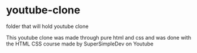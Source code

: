 # youtube-clone
folder that will hold youtube clone

This youtube clone was made through pure html and css and was done with the HTML CSS course made by SuperSimpleDev on Youtube
